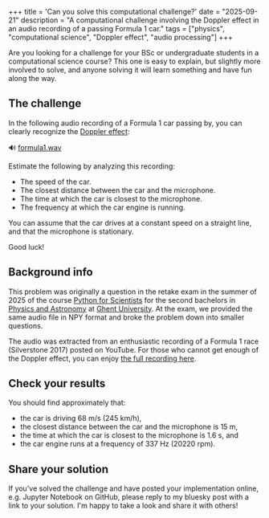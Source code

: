 +++
title = 'Can you solve this computational challenge?'
date = "2025-09-21"
description = "A computational challenge involving the Doppler effect in an audio recording of a passing Formula 1 car."
tags = ["physics", "computational science", "Doppler effect", "audio processing"]
+++

Are you looking for a challenge for your BSc or undergraduate students in a computational science course?
This one is easy to explain, but slightly more involved to solve,
and anyone solving it will learn something and have fun along the way.

## The challenge

In the following audio recording of a Formula 1 car passing by,
you can clearly recognize the [Doppler effect](https://en.wikipedia.org/wiki/Doppler_effect):

🔊 [formula1.wav](/formula1.wav)

Estimate the following by analyzing this recording:

- The speed of the car.
- The closest distance between the car and the microphone.
- The time at which the car is closest to the microphone.
- The frequency at which the car engine is running.

You can assume that the car drives at a constant speed on a straight line, and that the microphone is stationary.

Good luck!

## Background info

This problem was originally a question in the retake exam in the summer of 2025 of the course [Python for Scientists](https://studiekiezer.ugent.be/2025/studiefiche/en/C004212) for the second bachelors in [Physics and Astronomy](https://studiekiezer.ugent.be/2025/bachelor-of-science-in-physics-and-astronomy) at [Ghent University](https://www.ugent.be/).
At the exam, we provided the same audio file in NPY format and broke the problem down into smaller questions.

The audio was extracted from an enthusiastic recording of a Formula 1 race (Silverstone 2017) posted on YouTube.
For those who cannot get enough of the Doppler effect, you can enjoy [the full recording here](https://www.youtube.com/watch?v=3w8_WzQzfTY).

## Check your results

You should find approximately that:

- the car is driving 68 m/s (245 km/h),
- the closest distance between the car and the microphone is 15 m,
- the time at which the car is closest to the microphone is 1.6 s, and
- the car engine runs at a frequency of 337 Hz (20220 rpm).

## Share your solution

If you've solved the challenge and have posted your implementation online,
e.g. Jupyter Notebook on GitHub, please reply to my bluesky post with a link to your solution.
I'm happy to take a look and share it with others!
